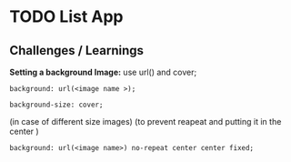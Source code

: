 # TODO List App

## Challenges / Learnings

**Setting a background Image:**
use url() and cover;

```
background: url(<image name >);

background-size: cover;
```

(in case of different size images) (to prevent reapeat and putting it in the center )

```
background: url(<image name>) no-repeat center center fixed;
```
